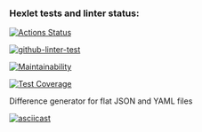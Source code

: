 ### Hexlet tests and linter status:
[![Actions Status](https://github.com/aRumakin/frontend-project-lvl2/workflows/hexlet-check/badge.svg)](https://github.com/aRumakin/frontend-project-lvl2/actions)

[![github-linter-test](https://github.com/aRumakin/frontend-project-lvl2/actions/workflows/github-actions.yml/badge.svg?event=push)](https://github.com/aRumakin/frontend-project-lvl2/actions/workflows/github-actions.yml)

[![Maintainability](https://api.codeclimate.com/v1/badges/2ffe71670220e77c2801/maintainability)](https://codeclimate.com/github/aRumakin/frontend-project-lvl2/maintainability)

[![Test Coverage](https://api.codeclimate.com/v1/badges/2ffe71670220e77c2801/test_coverage)](https://codeclimate.com/github/aRumakin/frontend-project-lvl2/test_coverage)

Difference generator for flat JSON and YAML files

[![asciicast](https://asciinema.org/a/aatyLxcw2LTqDDM9gtYUCWhIJ.svg)](https://asciinema.org/a/aatyLxcw2LTqDDM9gtYUCWhIJ)
